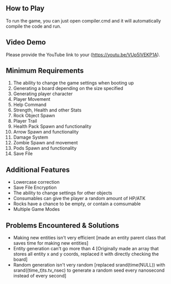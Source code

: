 ## How to Play

To run the game, you can just open compiler.cmd and it will automatically compile the code and run.

## Video Demo

Please provide the YouTube link to your (https://youtu.be/VUp5lVEKP1A).

## Minimum Requirements

1. The ability to change the game settings when booting up
2. Generating a board depending on the size specified
3. Generating player character
4. Player Movement
5. Help Command
6. Strength, Health and other Stats
7. Rock Object Spawn
8. Player Trail
9. Health Pack Spawn and functionality
10. Arrow Spawn and functionality
11. Damage System
12. Zombie Spawn and movement
13. Pods Spawn and functionality
14. Save File

## Additional Features

- Lowercase correction
- Save File Encryption
- The ability to change settings for other objects
- Consumables can give the player a random amount of HP/ATK
- Rocks have a chance to be empty, or contain a comsumable
- Multiple Game Modes

## Problems Encountered & Solutions

- Making new entities isn't very efficient [made an entity parent class that saves time for making new entities]
- Entity generation can't go more than 4 [Originally made an array that stores all entity x and y coords, replaced it with directly checking the board]
- Random generation isn't very random [replaced srand(time(NULL)) with srand((time_t)ts.tv_nsec) to generate a random seed every nanosecond instead of every second]